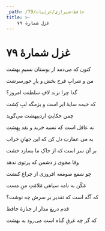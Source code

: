 ```yaml
---
_path: /حافظ-شیرازی/غزلیات/79
title: >-
    غزل شمارهٔ ۷۹
---
```

# غزل شمارهٔ ۷۹

<div class="b" id="bn1"><div class="m1"><p>کنون که می‌دمد از بوستان نسیمِ بهشت</p></div>
<div class="m2"><p>من و شرابِ فرح بخش و یارِ حورسرشت</p></div></div>
<div class="b" id="bn2"><div class="m1"><p>گدا چرا نزند لافِ سلطنت امروز؟</p></div>
<div class="m2"><p>که خیمه سایهٔ ابر است و بزمگه لبِ کِشت</p></div></div>
<div class="b" id="bn3"><div class="m1"><p>چمن حکایتِ اردیبهشت می‌گوید</p></div>
<div class="m2"><p>نه عاقل است که نسیه خرید و نقد بِهِشت</p></div></div>
<div class="b" id="bn4"><div class="m1"><p>به می عمارتِ دل کن که این جهانِ خراب</p></div>
<div class="m2"><p>بر آن سر است که از خاکِ ما بسازد خشت</p></div></div>
<div class="b" id="bn5"><div class="m1"><p>وفا مجوی ز دشمن که پرتوی ندهد</p></div>
<div class="m2"><p>چو شمع صومعه افروزی از چراغِ کنشت</p></div></div>
<div class="b" id="bn6"><div class="m1"><p>مَکُن به نامه سیاهی مَلامَتِ منِ مست</p></div>
<div class="m2"><p>که آگه است که تقدیر بر سرش چه نوشت؟</p></div></div>
<div class="b" id="bn7"><div class="m1"><p>قدم دریغ مدار از جنازهٔ حافظ</p></div>
<div class="m2"><p>که گر چه غرقِ گناه است می‌رود به بهشت</p></div></div>
